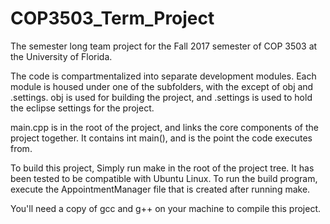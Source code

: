 # COP3503_Term_Project
The semester long team project for the Fall 2017 semester of COP 3503 at the University of Florida.

The code is compartmentalized into separate development modules. Each module is housed under one of the subfolders, with the except of obj and .settings. obj is used for building the project, and .settings is used to hold the eclipse settings for the project.

main.cpp is in the root of the project, and links the core components of the project together. It contains int main(), and is the point the code executes from.

To build this project, Simply run make in the root of the project tree. It has been tested to be compatible with Ubuntu Linux.
To run the build program, execute the AppointmentManager file that is created after running make.

You'll need a copy of gcc and g++ on your machine to compile this project.
